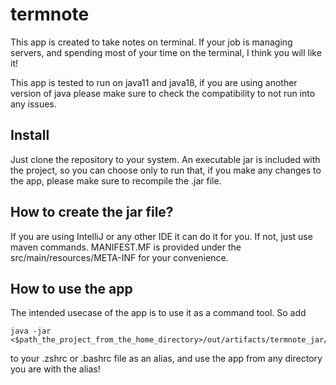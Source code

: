 # termnote

<p>
    This app is created to take notes on terminal. If your job is managing servers,
    and spending most of your time on the terminal, I think you will like it!
</p>
<p>
This app is tested to run on java11 and java18, if you are using another version
of java please make sure to check the compatibility to not run into any issues.
</p>

## Install
<p>
Just clone the repository to your system. An executable jar is included with the project,
so you can choose only to run that, if you make any changes to the app, please make sure
to recompile the .jar file.

## How to create the jar file?
If you are using IntelliJ or any other IDE it can do it for you. If not, just use maven commands. MANIFEST.MF
is provided under the src/main/resources/META-INF for your convenience.

## How to use the app

The intended usecase of the app is to use it as a command tool. So add 
```
java -jar <$path_the_project_from_the_home_directory>/out/artifacts/termnote_jar/termnote.jar
```
to your .zshrc or .bashrc file as an alias, and use the app from any directory you are
with the alias!
</p>
